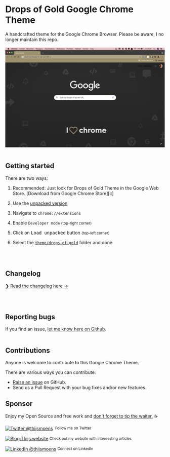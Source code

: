 # Drops of Gold Google Chrome Theme

A handcrafted theme for the Google Chrome Browser. Please be aware, I no longer maintain this repo.
<br><br>
<img align="center" src="images/drops-of-gold.png" alt="Drops of Gold color Theme for Google Chrome" /><br />
<br>

## Getting started

There are two ways:

1. Recommended:
   Just look for Drops of Gold Theme in the Google Web Store. [Download from Google Chrome Store][c]

2. Use the [unpacked version](./theme/drops-of-gold)
3. Navigate to `chrome://extensions`
4. Enable `Developer mode` <small>(top-right corner)</small>
5. Click on <kbd>Load unpacked</kbd> button <small>(top-left corner)</small>
6. Select the [`theme/drops-of-gold`](./theme/drops-of-gold) folder and done

<br><br>

## Changelog

[❯ Read the changelog here →](changelog.md)

<br><br>

## Reporting bugs

If you find an issue, [let me know here on Github](https://github.com/thijswillemmoens/drops-of-gold-google-chrome/issues/new).
<br><br>

## Contributions

Anyone is welcome to contribute to this Google Chrome Theme.

There are various ways you can contribute:

-   [Raise an issue](https://github.com/thijswillemmoens/drops-of-gold-google-chrome/issues) on GitHub.
-   Send us a Pull Request with your bug fixes and/or new features.

## Sponsor

Enjoy my Open Source and free work and [don't forget to tip the waiter.](https://github.com/thijswillemmoens/sponsor) ☕

<div align="left">
    <p><a href="https://twitter.com/thijsmoens/"><img alt="Twitter @thijsmoens" align="center" src="https://img.shields.io/badge/-@thijsmoens-gray.svg?colorA=3d3d3d&colorB=3d3d3d&style=for-the-badge" /></a>&nbsp;<small> Follow me on Twitter</small></p>
    <p><a href="https://raketwetenschap.com/"><img alt="Blog:Thijs.website" align="center" src="https://img.shields.io/badge/-Raketwetenschap.com-gray.svg?colorA=a08f68&colorB=a08f68&style=for-the-badge" /></a>&nbsp;<small>Check out my website with interessting articles</small></p>
    <p><a href="https://www.linkedin.com/in/thijsmoens/"><img alt="LinkedIn @thijsmoens" align="center" src="https://img.shields.io/badge/LINKEDIN-gray.svg?colorA=2d2d2d&colorB=2d2d2d&style=for-the-badge" /></a>&nbsp;<small>Connect on LinkedIn</small></p>
</div>
